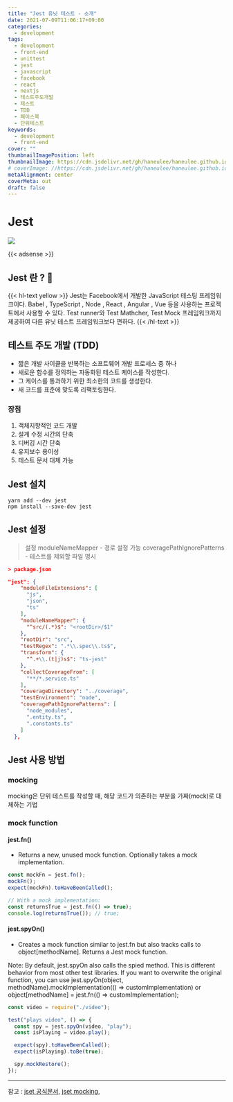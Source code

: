 ```yaml
---
title: "Jest 유닛 테스트 - 소개"
date: 2021-07-09T11:06:17+09:00
categories:
  - development
tags:
  - development
  - front-end
  - unittest
  - jest
  - javascript
  - facebook
  - react
  - nextjs
  - 테스트주도개발
  - 제스트
  - TDD
  - 페이스북
  - 단위테스트
keywords:
  - development
  - front-end
cover: ""
thumbnailImagePosition: left
thumbnailImage: https://cdn.jsdelivr.net/gh/haneulee/haneulee.github.io/img/post/unittest/img-jest.png
# coverImage: //https://cdn.jsdelivr.net/gh/haneulee/haneulee.github.io/img/post/hugo/github-site.png
metaAlignment: center
coverMeta: out
draft: false
---
```


<!--toc-->

# Jest

![](https://cdn.jsdelivr.net/gh/haneulee/haneulee.github.io/img/post/unittest/img-jest.png)

{{< adsense >}}

## Jest 란 ? 🤔

{{< hl-text yellow >}}
Jest는 Facebook에서 개발한 JavaScript 테스팅 프레임워크이다.
Babel , TypeScript , Node , React , Angular , Vue 등을 사용하는 프로젝트에서 사용할 수 있다.
Test runner와 Test Mathcher, Test Mock 프레임워크까지 제공하여 다른 유닛 테스트 프레임워크보다 편하다.
{{< /hl-text >}}

## 테스트 주도 개발 (TDD)

- 짧은 개발 사이클을 반복하는 소프트웨어 개발 프로세스 중 하나
- 새로운 함수를 정의하는 자동화된 테스트 케이스를 작성한다.
- 그 케이스를 통과하기 위한 최소한의 코드를 생성한다.
- 새 코드를 표준에 맞도록 리팩토링한다.

### 장점

1. 객체지향적인 코드 개발
2. 설계 수정 시간의 단축
3. 디버깅 시간 단축
4. 유지보수 용이성
5. 테스트 문서 대체 가능

## Jest 설치

```
yarn add --dev jest
npm install --save-dev jest
```

## Jest 설정

> 설정
> moduleNameMapper - 경로 설정 가능
> coveragePathIgnorePatterns - 테스트를 제외할 파일 명시

```json
> package.json

"jest": {
    "moduleFileExtensions": [
      "js",
      "json",
      "ts"
    ],
    "moduleNameMapper": {
      "^src/(.*)$": "<rootDir>/$1"
    },
    "rootDir": "src",
    "testRegex": ".*\\.spec\\.ts$",
    "transform": {
      "^.+\\.(t|j)s$": "ts-jest"
    },
    "collectCoverageFrom": [
      "**/*.service.ts"
    ],
    "coverageDirectory": "../coverage",
    "testEnvironment": "node",
    "coveragePathIgnorePatterns": [
      "node_modules",
      ".entity.ts",
      ".constants.ts"
    ]
  },
```

## Jest 사용 방법

### mocking

mocking은 단위 테스트를 작성할 때, 해당 코드가 의존하는 부분을 가짜(mock)로 대체하는 기법

### mock function

#### jest.fn()

- Returns a new, unused mock function. Optionally takes a mock implementation.

```js
const mockFn = jest.fn();
mockFn();
expect(mockFn).toHaveBeenCalled();

// With a mock implementation:
const returnsTrue = jest.fn(() => true);
console.log(returnsTrue()); // true;
```

#### jest.spyOn()

- Creates a mock function similar to jest.fn but also tracks calls to object[methodName]. Returns a Jest mock function.

Note: By default, jest.spyOn also calls the spied method. This is different behavior from most other test libraries. If you want to overwrite the original function, you can use jest.spyOn(object, methodName).mockImplementation(() => customImplementation) or object[methodName] = jest.fn(() => customImplementation);

```js
const video = require("./video");

test("plays video", () => {
  const spy = jest.spyOn(video, "play");
  const isPlaying = video.play();

  expect(spy).toHaveBeenCalled();
  expect(isPlaying).toBe(true);

  spy.mockRestore();
});
```

---

참고 :
[jset 공식문서](https://jestjs.io/docs/api),
[jset mocking](https://www.daleseo.com/jest-fn-spy-on/),
